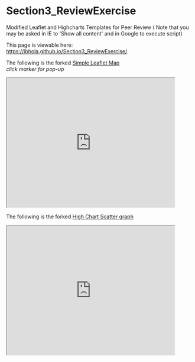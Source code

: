 # Section3_ReviewExercise
Modified Leaflet and Highcharts Templates for Peer Review
( Note that you may be asked in IE to 'Show all content' and in Google to execute script)

This page is viewable here: https://ibhola.github.io/Section3_ReviewExercise/

The following is the forked <a href="http://ibhola.github.io/leaflet-map-simple"> Simple Leaflet Map</a>
<br/> <i>click marker for pop-up</i>

<iframe src="http://ibhola.github.io/leaflet-map-simple" width="90%" height="350"></iframe>

<p/>

The following is the forked <a href="https://ibhola.github.io/highcharts-scatter-csv/">High Chart Scatter graph</a>

<iframe src="https://ibhola.github.io/highcharts-scatter-csv/" width="90%" height="350"></iframe>
